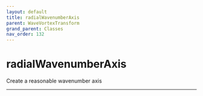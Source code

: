 ```yaml
---
layout: default
title: radialWavenumberAxis
parent: WaveVortexTransform
grand_parent: Classes
nav_order: 132
---
```


#  radialWavenumberAxis

Create a reasonable wavenumber axis


---


